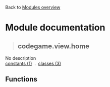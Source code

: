 Back to [Modules overview](https://github.com/pyrustic/codegame/blob/master/docs/modules/README.md)
  
# Module documentation
>## codegame.view.home
No description
<br>
[constants (1)](https://github.com/pyrustic/codegame/blob/master/docs/modules/content/codegame.view.home/constants.md) &nbsp;.&nbsp; [classes (3)](https://github.com/pyrustic/codegame/blob/master/docs/modules/content/codegame.view.home/classes.md)


## Functions

